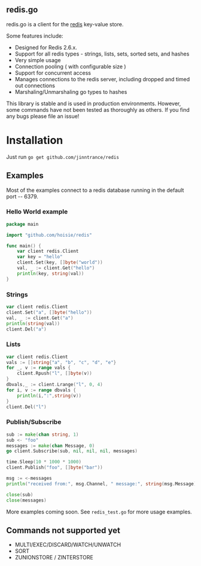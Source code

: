 ## redis.go

redis.go is a client for the [redis](http://github.com/antirez/redis) key-value store. 

Some features include:

* Designed for Redis 2.6.x. 
* Support for all redis types - strings, lists, sets, sorted sets, and hashes
* Very simple usage
* Connection pooling ( with configurable size )
* Support for concurrent access
* Manages connections to the redis server, including dropped and timed out connections
* Marshaling/Unmarshaling go types to hashes

This library is stable and is used in production environments. However, some commands have not been tested as thoroughly as others. If you find any bugs please file an issue!

# Installation

Just run `go get github.com/jinntrance/redis`

## Examples

Most of the examples connect to a redis database running in the default port -- 6379. 


### Hello World example

```go
package main

import "github.com/hoisie/redis"

func main() {
    var client redis.Client
    var key = "hello"
    client.Set(key, []byte("world"))
    val, _ := client.Get("hello")
    println(key, string(val))
}
```

### Strings 
```go
var client redis.Client
client.Set("a", []byte("hello"))
val, _ := client.Get("a")
println(string(val))
client.Del("a")
```
### Lists
```go
var client redis.Client
vals := []string{"a", "b", "c", "d", "e"}
for _, v := range vals {
    client.Rpush("l", []byte(v))
}
dbvals,_ := client.Lrange("l", 0, 4)
for i, v := range dbvals {
    println(i,":",string(v))
}
client.Del("l")
```
### Publish/Subscribe
```go
sub := make(chan string, 1)
sub <- "foo"
messages := make(chan Message, 0)
go client.Subscribe(sub, nil, nil, nil, messages)

time.Sleep(10 * 1000 * 1000)
client.Publish("foo", []byte("bar"))

msg := <-messages
println("received from:", msg.Channel, " message:", string(msg.Message))

close(sub)
close(messages)
```

More examples coming soon. See `redis_test.go` for more usage examples.

## Commands not supported yet

* MULTI/EXEC/DISCARD/WATCH/UNWATCH
* SORT
* ZUNIONSTORE / ZINTERSTORE

